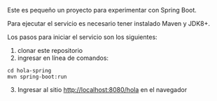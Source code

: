 Este es pequeño un proyecto para experimentar con Spring Boot.

Para ejecutar el servicio es necesario tener instalado Maven y JDK8+. 

Los pasos para iniciar el servicio son los siguientes: 

1) clonar este repositorio
2) ingresar en línea de comandos:

```
cd hola-spring
mvn spring-boot:run
```

3) Ingresar al sitio <http://localhost:8080/hola> en el navegador
